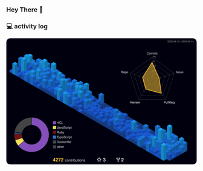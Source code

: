 ### Hey There 👋

### :computer: activity log

<img src="./profile-3d-contrib/profile-night-view.svg" alt="profile-night-view.svg" style="border-radius: 10px;" />

<!--
**tqer39/tqer39** is a ✨ _special_ ✨ repository because its `README.md` (this file) appears on your GitHub profile.

Here are some ideas to get you started:

- 🔭 I’m currently working on ...
- 🌱 I’m currently learning ...
- 👯 I’m looking to collaborate on ...
- 🤔 I’m looking for help with ...
- 💬 Ask me about ...
- 📫 How to reach me: ...
- 😄 Pronouns: ...
- ⚡ Fun fact: ...
-->
